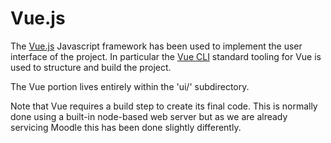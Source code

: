 # Vue.js

The [Vue.js](https://vuejs.org/) Javascript framework has been used to implement the user interface of the project. In particular the [Vue CLI](https://cli.vuejs.org/) standard tooling for Vue is used to structure and build the project. 

The Vue portion lives entirely within the 'ui/' subdirectory. 

Note that Vue requires a build step to create its final code. This is normally done using a built-in node-based web server but as we are already servicing Moodle this has been done slightly differently.